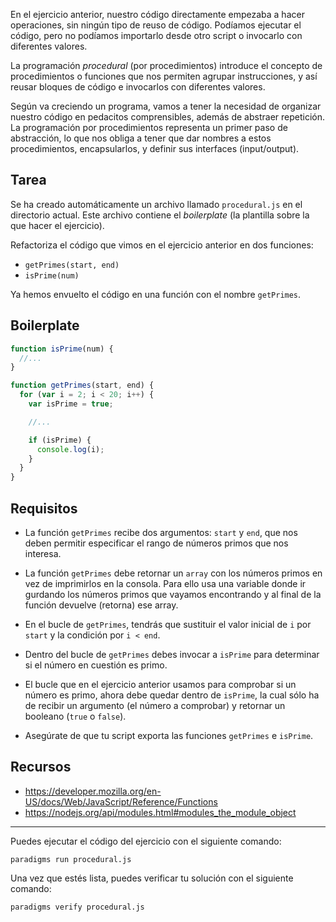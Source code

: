 En el ejercicio anterior, nuestro código directamente empezaba a hacer
operaciones, sin ningún tipo de reuso de código. Podíamos ejecutar el código,
pero no podíamos importarlo desde otro script o invocarlo con diferentes
valores.

La programación _procedural_ (por procedimientos) introduce el concepto de
procedimientos o funciones que nos permiten agrupar instrucciones, y así reusar
bloques de código e invocarlos con diferentes valores.

Según va creciendo un programa, vamos a tener la necesidad de organizar nuestro
código en pedacitos comprensibles, además de abstraer repetición. La
programación por procedimientos representa un primer paso de abstracción, lo que
nos obliga a tener que dar nombres a estos procedimientos, encapsularlos, y
definir sus interfaces (input/output).

## Tarea

Se ha creado automáticamente un archivo llamado `procedural.js` en el directorio
actual. Este archivo contiene el _boilerplate_ (la plantilla sobre la que hacer
el ejercicio).

Refactoriza el código que vimos en el ejercicio anterior en dos funciones:

* `getPrimes(start, end)`
* `isPrime(num)`

Ya hemos envuelto el código en una función con el nombre `getPrimes`.

## Boilerplate

```js
function isPrime(num) {
  //...
}

function getPrimes(start, end) {
  for (var i = 2; i < 20; i++) {
    var isPrime = true;

    //...

    if (isPrime) {
      console.log(i);
    }
  }
}
```

## Requisitos

* La función `getPrimes` recibe dos argumentos: `start` y `end`, que nos deben permitir especificar el rango de números primos que nos interesa.

* La función `getPrimes` debe retornar un `array` con los números primos en vez de imprimirlos en la consola. Para ello usa una variable donde ir gurdando los números primos que vayamos encontrando y al final de la función devuelve (retorna) ese array.

* En el bucle de `getPrimes`, tendrás que sustituir el valor inicial de `i` por `start` y la condición por `i < end`.

* Dentro del bucle de `getPrimes` debes invocar a `isPrime` para determinar si el número en cuestión es primo.

* El bucle que en el ejercicio anterior usamos para comprobar si un número es primo, ahora debe quedar dentro de `isPrime`, la cual sólo ha de recibir un argumento (el número a comprobar) y retornar un booleano (`true` o `false`).

* Asegúrate de que tu script exporta las funciones `getPrimes` e `isPrime`.

## Recursos

* https://developer.mozilla.org/en-US/docs/Web/JavaScript/Reference/Functions
* https://nodejs.org/api/modules.html#modules_the_module_object

***

Puedes ejecutar el código del ejercicio con el siguiente comando:

`paradigms run procedural.js`

Una vez que estés lista, puedes verificar tu solución con el siguiente comando:

`paradigms verify procedural.js`
